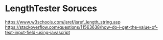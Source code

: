 # LengthTester Soruces
https://www.w3schools.com/jsref/jsref_length_string.asp
https://stackoverflow.com/questions/11563638/how-do-i-get-the-value-of-text-input-field-using-javascript
